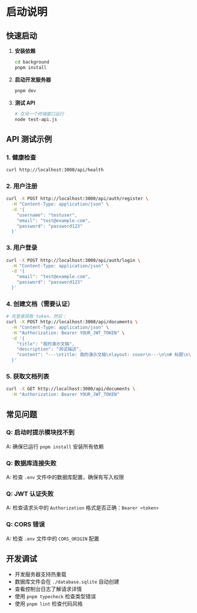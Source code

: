 # 启动说明

## 快速启动

1. **安装依赖**
   ```bash
   cd background
   pnpm install
   ```

2. **启动开发服务器**
   ```bash
   pnpm dev
   ```

3. **测试 API**
   ```bash
   # 在另一个终端窗口运行
   node test-api.js
   ```

## API 测试示例

### 1. 健康检查
```bash
curl http://localhost:3000/api/health
```

### 2. 用户注册
```bash
curl -X POST http://localhost:3000/api/auth/register \
  -H "Content-Type: application/json" \
  -d '{
    "username": "testuser",
    "email": "test@example.com",
    "password": "password123"
  }'
```

### 3. 用户登录
```bash
curl -X POST http://localhost:3000/api/auth/login \
  -H "Content-Type: application/json" \
  -d '{
    "email": "test@example.com",
    "password": "password123"
  }'
```

### 4. 创建文档（需要认证）
```bash
# 先登录获取 token，然后：
curl -X POST http://localhost:3000/api/documents \
  -H "Content-Type: application/json" \
  -H "Authorization: Bearer YOUR_JWT_TOKEN" \
  -d '{
    "title": "我的演示文稿",
    "description": "测试描述",
    "content": "---\ntitle: 我的演示文稿\nlayout: cover\n---\n\n# 标题\n\n内容"
  }'
```

### 5. 获取文档列表
```bash
curl -X GET http://localhost:3000/api/documents \
  -H "Authorization: Bearer YOUR_JWT_TOKEN"
```

## 常见问题

### Q: 启动时提示模块找不到
A: 确保已运行 `pnpm install` 安装所有依赖

### Q: 数据库连接失败
A: 检查 `.env` 文件中的数据库配置，确保有写入权限

### Q: JWT 认证失败
A: 检查请求头中的 `Authorization` 格式是否正确：`Bearer <token>`

### Q: CORS 错误
A: 检查 `.env` 文件中的 `CORS_ORIGIN` 配置

## 开发调试

- 开发服务器支持热重载
- 数据库文件会在 `./database.sqlite` 自动创建
- 查看控制台日志了解请求详情
- 使用 `pnpm typecheck` 检查类型错误
- 使用 `pnpm lint` 检查代码风格